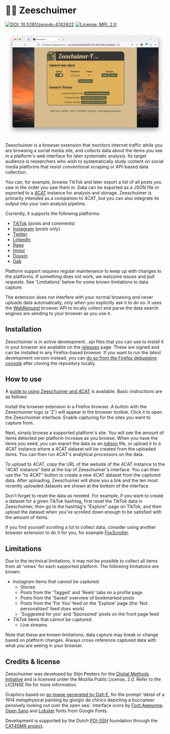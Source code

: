 # 🏴‍☠️ Zeeschuimer

[![DOI: 10.5281/zenodo.4742622](https://zenodo.org/badge/DOI/10.5281/zenodo.6826877.svg)](https://doi.org/10.5281/zenodo.6826877)
[![License: MPL 2.0](https://img.shields.io/badge/license-MPL--2.0-informational)](https://github.com/digitalmethodsinitiative/4cat/blob/master/LICENSE)

<p align="center"><img alt="A screenshot of Zeeschuimer's status window" src="images/example_screenshot.png"></p>

Zeeschuimer is a browser extension that monitors internet traffic while you are browsing a social media site, and 
collects data about the items you see in a platform's web interface for later systematic analysis. Its target audience
is researchers who wish to systematically study content on social media platforms that resist conventional scraping or 
API-based data collection.

You can, for example, browse TikTok and later export a list of all posts you saw in the order you saw them in. Data can 
be exported as a JSON file or exported to a [4CAT](https://github.com/digitalmethodsinitiative/4cat) instance for 
analysis and storage. Zeeschuimer is primarily intended as a companion to 4CAT, but you can also integrate its output
into your own analysis pipeline.

Currently, it supports the following platforms:
* [TikTok](https://www.tiktok.com) (posts and comments)
* [Instagram](https://www.instagram.com) (posts only)
* [Twitter](https://www.twitter.com)
* [LinkedIn](https://www.linkedin.com)
* [9gag](https://9gag.com)
* [Imgur](https://imgur.com)
* [Douyin](https://douyin.com)
* [Gab](https://gab.com)

Platform support requires regular maintenance to keep up with changes to the platforms. If something does not work, we
welcome issues and pull requests. See 'Limitations' below for some known limitations to data capture.

The extension does not interfere with your normal browsing and never uploads data automatically, only when you
explicitly ask it to do so. It uses the
[WebRequest](https://developer.mozilla.org/en-US/docs/Mozilla/Add-ons/WebExtensions/API/webRequest) browser API to
locally collect and parse the data search engines are sending to your browser as you use it.

## Installation
Zeeschuimer is in active development. .xpi files that you can use to install it in your browser are available on the 
[releases](https://github.com/digitalmethodsinitiative/zeeschuimer/releases) page. These are signed and can be installed 
in any Firefox-based browser. If you want to run the latest development version instead, you can [do so from the Firefox
debugging console](https://www.youtube.com/watch?v=J7el77F1ckg) after cloning the repository locally.

## How to use
A [guide to using Zeeschuimer and 4CAT](https://tinyurl.com/nmrw-zeeschuimer-tiktok) is available. Basic instructions 
are as follows: 

Install the browser extension in a Firefox browser. A button with the Zeeschuimer logo (a 'Z') will appear in the 
browser toolbar. Click it to open the Zeeschuimer interface. Enable capturing for the sites you want to capture from.

Next, simply browse a supported platform's site. You will see the amount of items detected per platform increase as you 
browse. When you have the items you need, you can export the data as an [ndjson](https://ndjson.org) file, or upload it
to a 4CAT instance where a 4CAT dataset will be created from the uploaded items. You can then run 4CAT's analytical 
processors on the data.

To upload to 4CAT, copy the URL of the website of the 4CAT instance to the "4CAT instance" field at the top of 
Zeeschuimer's interface. You can then use the "to 4CAT" button to create a new 4CAT dataset from the captured data. 
After uploading, Zeeschuimer will show you a link and the ten most recently uploaded datasets are shown at the bottom of
the interface.

Don't forget to reset the data as needed. For example, if you want to create a dataset for a given TikTok hashtag, first
reset the TikTok data in Zeeschuimer, _then_ go to the hashtag's "Explore" page on TikTok, and then upload the dataset
when you've scrolled down enough to be satisfied with the amount of items.

If you find yourself scrolling a lot to collect data, consider using another browser extension to do it for you, for 
example [FoxScroller](https://addons.mozilla.org/en-US/firefox/addon/foxscroller/).

## Limitations

Due to the technical limitations, it may not be possible to collect all items from all 'views' for each supported 
platform. The following limitations are known:

* *Instagram* items that cannot be captured:
  * Stories
  * Posts from the 'Tagged' and 'Reels' tabs on a profile page
  * Posts from the 'Saved' overview of bookmarked posts
  * Posts from the 'For You' feed on the 'Explore' page (the 'Not personalized' feed _does_ work)
  * 'Suggested for you' and 'Sponsored' posts on the front page feed
* *TikTok* items that cannot be captured:
  * Live streams

Note that these are *known* limitations; data capture may break or change based on platform changes. Always 
cross-reference captured data with what you are seeing in your browser.

## Credits & license
Zeeschuimer was developed by Stijn Peeters for the [Digital Methods Initiative](https://digitalmethods.net) and is 
licensed under the Mozilla Public License, 2.0. Refer to the LICENSE file for more information.

Graphics based on [an image generated by Dall-E](https://labs.openai.com/s/oWvGAHC0pxwWV3bNLfENu7AV), for the prompt 
'detail of a 1914 metaphysical painting by giorgio de chirico depicting a buccaneer pensively looking out over the open 
sea'. Interface icons by [Font Awesome](https://fontawesome.com/license/free). 
[Open Sans](https://fonts.google.com/specimen/Open+Sans) and [Lobster](https://fonts.google.com/specimen/Lobster) fonts 
from Google Fonts.

Development is supported by the Dutch [PDI-SSH](https://pdi-ssh.nl/en/) foundation through the [CAT4SMR 
project](https://cat4smr.humanities.uva.nl/).
